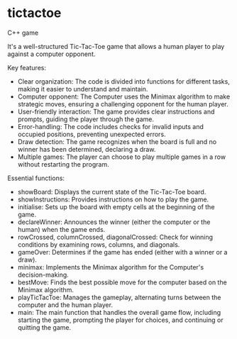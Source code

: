 # tictactoe
C++ game

It's a well-structured Tic-Tac-Toe game that allows a human player to play against a computer opponent.

Key features:

- Clear organization: The code is divided into functions for different tasks, making it easier to understand and maintain.
- Computer opponent: The Computer uses the Minimax algorithm to make strategic moves, ensuring a challenging opponent for the human player.
- User-friendly interaction: The game provides clear instructions and prompts, guiding the player through the game.
- Error-handling: The code includes checks for invalid inputs and occupied positions, preventing unexpected errors.
- Draw detection: The game recognizes when the board is full and no winner has been determined, declaring a draw.
- Multiple games: The player can choose to play multiple games in a row without restarting the program.

Essential functions:

- showBoard: Displays the current state of the Tic-Tac-Toe board.
- showInstructions: Provides instructions on how to play the game.
- initialise: Sets up the board with empty cells at the beginning of the game.
- declareWinner: Announces the winner (either the computer or the human) when the game ends.
- rowCrossed, columnCrossed, diagonalCrossed: Check for winning conditions by examining rows, columns, and diagonals.
- gameOver: Determines if the game has ended (either with a winner or a draw).
- minimax: Implements the Minimax algorithm for the Computer's decision-making.
- bestMove: Finds the best possible move for the computer based on the Minimax algorithm.
- playTicTacToe: Manages the gameplay, alternating turns between the computer and the human player.
- main: The main function that handles the overall game flow, including starting the game, prompting the player for choices, and continuing or quitting the game.
